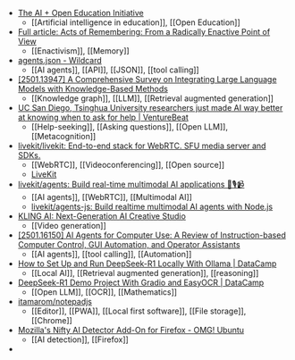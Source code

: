 - [The AI + Open Education Initiative](https://aiopeneducation.pubpub.org/)
	- [[Artificial intelligence in education]], [[Open Education]]
- [Full article: Acts of Remembering: From a Radically Enactive Point of View](https://www.tandfonline.com/doi/full/10.1080/07351690.2024.2411902)
	- [[Enactivism]], [[Memory]]
- [agents.json - Wildcard](https://docs.wild-card.ai/agentsjson/introduction)
	- [[AI agents]], [[API]], [[JSON]], [[tool calling]]
- [[2501.13947] A Comprehensive Survey on Integrating Large Language Models with Knowledge-Based Methods](https://arxiv.org/abs/2501.13947)
	- [[Knowledge graph]], [[LLM]], [[Retrieval augmented generation]]
- [UC San Diego, Tsinghua University researchers just made AI way better at knowing when to ask for help | VentureBeat](https://venturebeat.com/ai/uc-san-diego-tsinghua-university-researchers-just-made-ai-way-better-at-knowing-when-to-ask-for-help/)
	- [[Help-seeking]], [[Asking questions]], [[Open LLM]], [[Metacognition]]
- [livekit/livekit: End-to-end stack for WebRTC. SFU media server and SDKs.](https://github.com/livekit/livekit)
	- [[WebRTC]], [[Videoconferencing]], [[Open source]]
	- [LiveKit](https://livekit.io/)
- [livekit/agents: Build real-time multimodal AI applications 🤖🎙️📹](https://github.com/livekit/agents)
	- [[AI agents]], [[WebRTC]], [[Multimodal AI]]
	- [livekit/agents-js: Build realtime multimodal AI agents with Node.js](https://github.com/livekit/agents-js)
- [KLING AI: Next-Generation AI Creative Studio](https://klingai.com/)
	- [[Video generation]]
- [[2501.16150] AI Agents for Computer Use: A Review of Instruction-based Computer Control, GUI Automation, and Operator Assistants](https://arxiv.org/abs/2501.16150)
	- [[AI agents]], [[tool calling]], [[Automation]]
- [How to Set Up and Run DeepSeek-R1 Locally With Ollama | DataCamp](https://www.datacamp.com/tutorial/deepseek-r1-ollama)
	- [[Local AI]], [[Retrieval augmented generation]], [[reasoning]]
- [DeepSeek-R1 Demo Project With Gradio and EasyOCR | DataCamp](https://www.datacamp.com/tutorial/deepseek-r1-project)
	- [[Open LLM]], [[OCR]], [[Mathematics]]
- [itamarom/notepadjs](https://github.com/itamarom/notepadjs)
	- [[Editor]], [[PWA]], [[Local first software]], [[File storage]], [[Chrome]]
- [Mozilla's Nifty AI Detector Add-On for Firefox - OMG! Ubuntu](https://www.omgubuntu.co.uk/2025/02/deepfake-is-an-ai-detector-firefox-addon)
	- [[AI detection]], [[Firefox]]
-